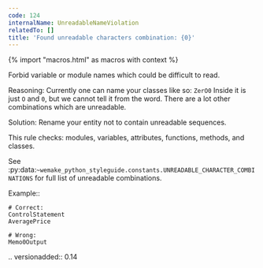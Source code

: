 ```yaml
---
code: 124
internalName: UnreadableNameViolation
relatedTo: []
title: 'Found unreadable characters combination: {0}'
---
```


{% import "macros.html" as macros with context %}

Forbid variable or module names which could be difficult to read.

Reasoning: Currently one can name your classes like so: `ZerO0` Inside
it is just `O` and `0`, but we cannot tell it from the word. There are a
lot other combinations which are unreadable.

Solution: Rename your entity not to contain unreadable sequences.

This rule checks: modules, variables, attributes, functions, methods,
and classes.

See
:py:data:`~wemake_python_styleguide.constants.UNREADABLE_CHARACTER_COMBINATIONS`
for full list of unreadable combinations.

Example::

    # Correct:
    ControlStatement
    AveragePrice
    
    # Wrong:
    Memo0Output

.. versionadded:: 0.14